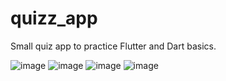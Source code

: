 # quizz_app

Small quiz app to practice Flutter and Dart basics.

![image](https://user-images.githubusercontent.com/84020433/202925488-3cef7436-787d-4bab-8281-c21fa4c9fa4f.png)
![image](https://user-images.githubusercontent.com/84020433/202925512-2197070b-f7c8-4a3e-a279-a540531980a6.png)
![image](https://user-images.githubusercontent.com/84020433/202925521-2929d779-e26f-4d2c-82a6-14da6ec99b4d.png)
![image](https://user-images.githubusercontent.com/84020433/202925528-7ea426cc-8a0f-41c8-b7c2-e3b3a86ae30d.png)


